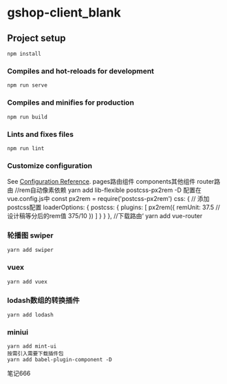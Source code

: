 # gshop-client_blank

## Project setup
```
npm install
```

### Compiles and hot-reloads for development
```
npm run serve
```

### Compiles and minifies for production
```
npm run build
```

### Lints and fixes files
```
npm run lint
```

### Customize configuration
See [Configuration Reference](https://cli.vuejs.org/config/).
pages路由组件 components其他组件 router路由
//rem自动像素依赖
yarn add lib-flexible postcss-px2rem -D
配置在vue.config.js中
const px2rem = require('postcss-px2rem')
css: { // 添加postcss配置
    loaderOptions: {
      postcss: {
        plugins: [
          px2rem({
            remUnit: 37.5   // 设计稿等分后的rem值   375/10
          })
        ]
      }
    }
  },
//下载路由‘
yarn add vue-router
### 轮播图 swiper
```
yarn add swiper
```
### vuex 
```
yarn add vuex
```
### lodash数组的转换插件
```
yarn add lodash
```
### miniui
```
yarn add mint-ui
按需引入需要下载插件包
yarn add babel-plugin-component -D
```
笔记666
